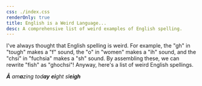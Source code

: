 ```yaml
---
css: ./index.css
renderOnly: true
title: English is a Weird Language...
desc: A comprehensive list of weird examples of English spelling.
---
```


I've always thought that English spelling is weird. For example, the "gh" in "tough" makes a "f" sound, the "o" in "women" makes a "ih" sound, and the "chsi" in "fuchsia" makes a "sh" sound. By assembling these, we can rewrite "fish" as "ghochsi"! Anyway, here's a list of weird English spellings.

**_Ā_** _am**a**zing_ _tod**ay**_ _**ei**ght_ _sl**eigh**_
